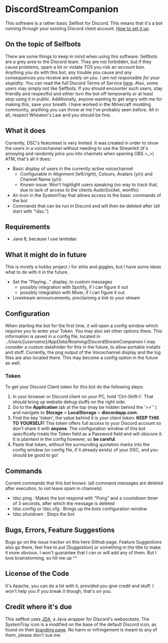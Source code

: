 # DiscordStreamCompanion
This software is a rather basic Selfbot for Discord. This means that it's a bot running through your existing Discord client account.
[How to set it up](#configuration)

## On the topic of Selfbots
There are some things to keep in mind when using this software:
Selfbots are a grey area to the Discord team. They are not forbidden, but if they cause problems, spam a lot or violate TOS you risk an *account ban*.
Anything you do with this bot, any trouble you cause and any consequences you receive are *solely on you*. *I am not responsible for your stupidity*. You can read the full Discord Terms of Service [here](https://discordapp.com/terms).
Also, some users may simply not like Selfbots. If you should encounter such users, stay friendly and respectful and either turn the bot off temporarily or at least stop using it in public.
Additionally, anyone wanting to get angry with me for making this, save your breath. I have worked in the Minecraft modding community, anything you can throw at me I've probably seen before.
All in all, respect Wheaton's Law and you should be fine.

## What it does
Currently, DSC's featureset is very limited. It was created in order to show the users in a voicechannel without needing to use the Streamkit (it's annoying and randomly joins you into channels when opening OBS >_>)
ATM, that's all it does:
 * Basic display of users in the currently active voicechannel
   * Configurable in Alignment (left/right), Colours, Avatars (y/n) and Channel Name (y/n)
   * Known issue: Won't highlight users speaking (no way to track that, due to lack of access to the clients AudioSocket, wontfix)
 * An Icon in the SystemTray that allows access to the basic commands of the bot
 * Commands that can be run in Discord and will then be deleted after (all start with "!dsc.")

## Requirements
* Java 8, because I use lambdas

## What it might do in future
This is mostly a hobby project / for shits and giggles, but I have some ideas what to do with it in the future.
* Set the "Playing..." display, to custom messages
  * possibly integration with Spotify, if I can figure it out
  * possibly integration with Mixer, if I can figure it out
* Livestream announcements, proclaiming a link to your stream

## Configuration
When starting the bot for the first time, it will open a config window which requires you to enter your Token. You may also set other options there.
This information is saved in a config file, located in *../Users/[username]/AppData/Roaming/DiscordStreamCompanion*
I may consider a custom datafolder for this in the future, to allow portable installs and stuff.
Currently, the png output of the Voicechannel display and the log files are also located there. This may become a config option in the future as well.

### Token
To get your Discord Client token for this bot do the following steps:
1. In your browser or Discord client on your PC, hold 'Ctrl-Shift-I'. That should bring up website debug stuffs on the right side.
2. Go to the **Application** tab at the top (may be hidden behind the '>>'' ) and navigate to **Storage** > **LocalStorage** > **discordapp.com**.
3. Find the key 'token', the value behind it is your client token. **KEEP THIS TO YOURSELF!** This token offers full access to your Discord account so don't share it with **anyone**. The configuration window of this bot specifically treats the Token field as a Password field and will obscure it. It is plaintext in the config however, so **be careful**.
4. Paste that token, without the surrounding quotation marks into the config window (or config file, if it already exists) of your DSC, and you should be good to go!

## Commands
Current commands that this bot knows: (all command messages are deleted after execution, to not leave spam in channels)
 * !dsc.ping : Makes the bot respond with "Pong" and a countdown timer of 3 seconds, after which the message is deleted
 * !dsc.config or !dsc.cfg : Brings up the bots configuration window
 * !dsc.shutdown : Stops the bot

## Bugs, Errors, Feature Suggestions
Bugs go on the issue tracker on this here Github page.
Feature Suggestions also go there, feel free to put [Suggestion] or something in the title to make it more obvious. I won't guarantee that I can or will add any of them. But I love brainstorming, so hit me up ^^

## License of the Code
It's Apache, you can do a lot with it, provided you give credit and stuff. I won't help you if you break it though, that's on you.

## Credit where it's due
This selfbot uses [JDA](https://github.com/DV8FromTheWorld/JDA), a Java wrapper for Discord's websockets.
The SystemTray icon is a modified on the base of the default Discord icon, as found on their [branding page](https://discordapp.com/branding).
No harm or infringement is meant to any of them, please don't sue me.